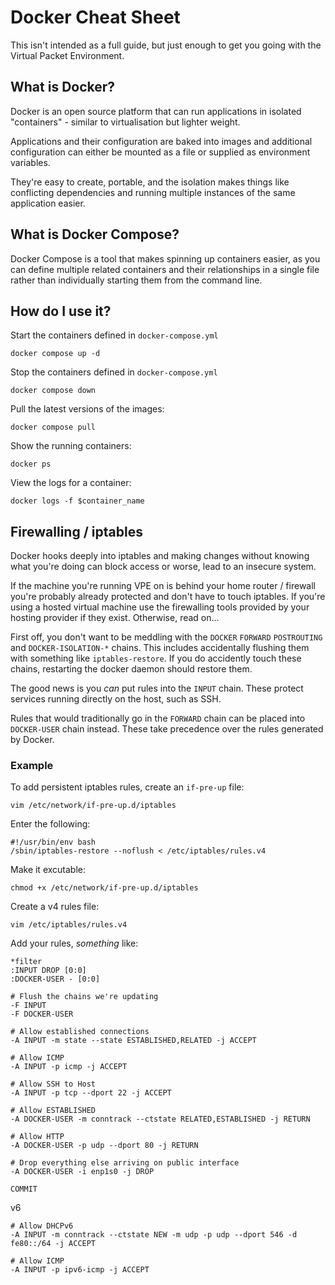 # Docker Cheat Sheet

This isn't intended as a full guide, but just enough to get you going with the Virtual Packet Environment.

## What is Docker? 

Docker is an open source platform that can run applications in isolated "containers" - similar to virtualisation  but lighter weight. 

Applications and their configuration are baked into images and additional configuration can either be mounted as a file or supplied as environment variables.

They're easy to create, portable, and the isolation makes things like conflicting dependencies and running multiple instances of the same application easier.

## What is Docker Compose? 

Docker Compose is a tool that makes spinning up containers easier, as you can define multiple related containers and their relationships in a single file rather than individually starting them from the command line.

## How do I use it?

Start the containers defined in `docker-compose.yml` 

    docker compose up -d

Stop the containers defined in `docker-compose.yml` 
    
    docker compose down

Pull the latest versions of the images:

    docker compose pull

Show the running containers:

    docker ps

View the logs for a container:
     
    docker logs -f $container_name

## Firewalling / iptables

Docker hooks deeply into iptables and making changes without knowing what you're doing can block access or worse, lead to an insecure system.

If the machine you're running VPE on is behind your home router / firewall you're probably already protected and don't have to touch iptables. If you're using a hosted virtual machine use the firewalling tools provided by your hosting provider if they exist. Otherwise, read on...

First off, you don't want to be meddling with the `DOCKER` `FORWARD` `POSTROUTING` and `DOCKER-ISOLATION-*` chains. This includes accidentally flushing them with something like `iptables-restore`. If you do accidently touch these chains, restarting the docker daemon should restore them.

The good news is you *can* put rules into the `INPUT` chain. These protect services running directly on the host, such as SSH.

Rules that would traditionally go in the `FORWARD` chain can be placed into `DOCKER-USER`  chain instead. These take precedence over the rules generated by Docker.

### Example

To add persistent iptables rules, create an `if-pre-up` file:

    vim /etc/network/if-pre-up.d/iptables 
 
 Enter the following:
 
    #!/usr/bin/env bash
    /sbin/iptables-restore --noflush < /etc/iptables/rules.v4

Make it excutable:
    
    chmod +x /etc/network/if-pre-up.d/iptables

Create a v4 rules file:

    vim /etc/iptables/rules.v4
   
Add your rules, *something* like:

    *filter
    :INPUT DROP [0:0]
    :DOCKER-USER - [0:0]

    # Flush the chains we're updating
    -F INPUT
    -F DOCKER-USER

    # Allow established connections
    -A INPUT -m state --state ESTABLISHED,RELATED -j ACCEPT
    
    # Allow ICMP
    -A INPUT -p icmp -j ACCEPT
   
    # Allow SSH to Host
    -A INPUT -p tcp --dport 22 -j ACCEPT

    # Allow ESTABLISHED
    -A DOCKER-USER -m conntrack --ctstate RELATED,ESTABLISHED -j RETURN

    # Allow HTTP
    -A DOCKER-USER -p udp --dport 80 -j RETURN

    # Drop everything else arriving on public interface
    -A DOCKER-USER -i enp1s0 -j DROP

    COMMIT



 v6

    # Allow DHCPv6
    -A INPUT -m conntrack --ctstate NEW -m udp -p udp --dport 546 -d fe80::/64 -j ACCEPT

    # Allow ICMP
    -A INPUT -p ipv6-icmp -j ACCEPT
